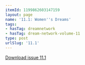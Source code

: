 ```yaml
---
itemId: 1199862603147159
layout: page
name: '11.1: Women''s Dreams'
tags:
- hasTag: dreamnetwork
- hasTag: dream-network-volume-11
type: post
urlSlug: '11.1'
---
```

<a href="files/pdfs/Volume_11/11.1-Dream-Network-Vol-11-No-1.pdf" download="">Download issue 11.1</a>